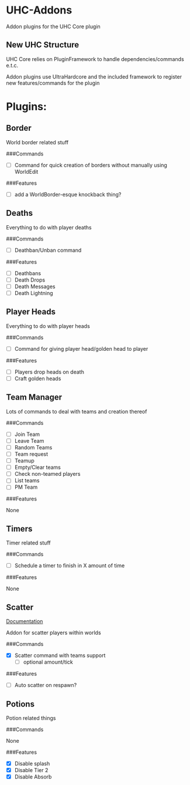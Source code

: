 UHC-Addons
==========

Addon plugins for the UHC Core plugin

New UHC Structure
-----------------

UHC Core relies on PluginFramework to handle dependencies/commands e.t.c.

Addon plugins use UltraHardcore and the included framework to register new features/commands for the plugin

Plugins:
========

Border
------

World border related stuff

###Commands

- [ ] Command for quick creation of borders without manually using WorldEdit

###Features

- [ ] add a WorldBorder-esque knockback thing?

Deaths
------

Everything to do with player deaths

###Commands

- [ ] Deathban/Unban command

###Features

- [ ] Deathbans
- [ ] Death Drops
- [ ] Death Messages
- [ ] Death Lightning

Player Heads
------------

Everything to do with player heads

###Commands

- [ ] Command for giving player head/golden head to player

###Features

- [ ] Players drop heads on death
- [ ] Craft golden heads

Team Manager
------------

Lots of commands to deal with teams and creation thereof

###Commands

- [ ] Join Team
- [ ] Leave Team
- [ ] Random Teams
- [ ] Team request
- [ ] Teamup
- [ ] Empty/Clear teams
- [ ] Check non-teamed players
- [ ] List teams
- [ ] PM Team

###Features

None

Timers
------

Timer related stuff

###Commands

- [ ] Schedule a timer to finish in X amount of time

###Features

None

Scatter
-------

[Documentation](scatter/README.md)

Addon for scatter players within worlds

###Commands

- [x] Scatter command with teams support
   - [ ] optional amount/tick

###Features

- [ ] Auto scatter on respawn?

Potions
-------

Potion related things

###Commands

None

###Features

- [x] Disable splash
- [x] Disable Tier 2
- [x] Disable Absorb
